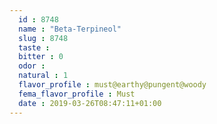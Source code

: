 ```yaml
---
  id : 8748
  name : "Beta-Terpineol"
  slug : 8748
  taste : 
  bitter : 0
  odor : 
  natural : 1
  flavor_profile : must@earthy@pungent@woody
  fema_flavor_profile : Must
  date : 2019-03-26T08:47:11+01:00
---
```



